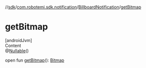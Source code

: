 //[sdk](../../../index.md)/[com.robotemi.sdk.notification](../index.md)/[BillboardNotification](index.md)/[getBitmap](get-bitmap.md)



# getBitmap  
[androidJvm]  
Content  
@[Nullable](https://developer.android.com/reference/kotlin/androidx/annotation/Nullable.html)()  
  
open fun [getBitmap](get-bitmap.md)(): [Bitmap](https://developer.android.com/reference/kotlin/android/graphics/Bitmap.html)  



